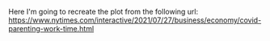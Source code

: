 Here I'm going to recreate the plot from the following url:
https://www.nytimes.com/interactive/2021/07/27/business/economy/covid-parenting-work-time.html
